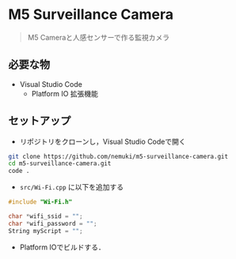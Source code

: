 # M5 Surveillance Camera

> M5 Cameraと人感センサーで作る監視カメラ

## 必要な物

- Visual Studio Code
  - Platform IO 拡張機能

## セットアップ

- リポジトリをクローンし，Visual Studio Codeで開く

```sh
git clone https://github.com/nemuki/m5-surveillance-camera.git
cd m5-surveillance-camera.git
code .
```

- `src/Wi-Fi.cpp` に以下を追加する

```cpp
#include "Wi-Fi.h"

char *wifi_ssid = "";
char *wifi_password = "";
String myScript = "";
```

- Platform IOでビルドする．